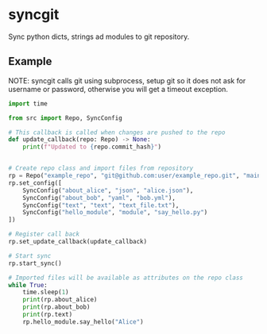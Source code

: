 # syncgit

Sync python dicts, strings ad modules to git repository.


## Example 

NOTE: syncgit calls git using subprocess, setup git so it does not ask for username or password,
otherwise you will get a timeout exception.

```python
import time

from src import Repo, SyncConfig

# This callback is called when changes are pushed to the repo
def update_callback(repo: Repo) -> None:
    print(f"Updated to {repo.commit_hash}")


# Create repo class and import files from repository
rp = Repo("example_repo", "git@github.com:user/example_repo.git", "main")
rp.set_config([
    SyncConfig("about_alice", "json", "alice.json"),
    SyncConfig("about_bob", "yaml", "bob.yml"),
    SyncConfig("text", "text", "text_file.txt"),
    SyncConfig("hello_module", "module", "say_hello.py")
])

# Register call back
rp.set_update_callback(update_callback)

# Start sync
rp.start_sync()

# Imported files will be available as attributes on the repo class
while True:
    time.sleep(1)
    print(rp.about_alice)
    print(rp.about_bob)
    print(rp.text)
    rp.hello_module.say_hello("Alice")

```